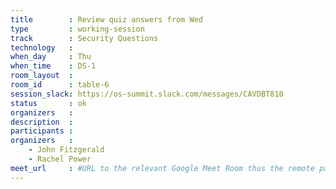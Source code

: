 ```yaml
---
title        : Review quiz answers from Wed
type         : working-session
track        : Security Questions
technology   :
when_day     : Thu
when_time    : DS-1
room_layout  :
room_id      : table-6
session_slack: https://os-summit.slack.com/messages/CAVDBT810
status       : ok
organizers   :
description  :
participants :
organizers   :
    - John Fitzgerald
    - Rachel Power
meet_url     : #URL to the relevant Google Meet Room thus the remote participants can join a session
---
```


